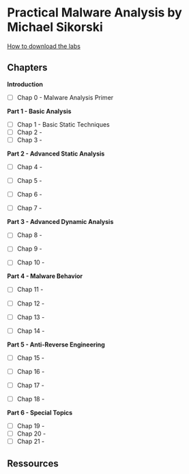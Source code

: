 # Practical Malware Analysis by Michael Sikorski

[How to download the labs](https://github.com/mikesiko/PracticalMalwareAnalysis-Labs)


## Chapters

**Introduction**

- [ ] Chap 0 - Malware Analysis Primer

**Part 1 - Basic Analysis**

- [ ] Chap 1 - Basic Static Techniques
- [ ] Chap 2 -
- [ ] Chap 3 -

**Part 2 - Advanced Static Analysis**

- [ ] Chap 4 -
- [ ] Chap 5 -
- [ ] Chap 6 -
- [ ] Chap 7 -


**Part 3 - Advanced Dynamic Analysis**

- [ ] Chap 8 -
- [ ] Chap 9 -
- [ ] Chap 10 -


**Part 4 - Malware Behavior**

- [ ] Chap 11 -
- [ ] Chap 12 -
- [ ] Chap 13 -
- [ ] Chap 14 -


**Part 5 - Anti-Reverse Engineering**

- [ ] Chap 15 -
- [ ] Chap 16 -
- [ ] Chap 17 -
- [ ] Chap 18 -


**Part 6 - Special Topics**

- [ ] Chap 19 -
- [ ] Chap 20 -
- [ ] Chap 21 -

## Ressources


